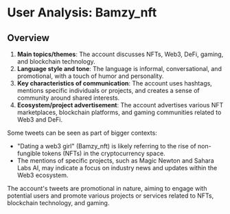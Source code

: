 # User Analysis: Bamzy_nft

## Overview

1. **Main topics/themes**: The account discusses NFTs, Web3, DeFi, gaming, and blockchain technology.
2. **Language style and tone**: The language is informal, conversational, and promotional, with a touch of humor and personality.
3. **Key characteristics of communication**: The account uses hashtags, mentions specific individuals or projects, and creates a sense of community around shared interests.
4. **Ecosystem/project advertisement**: The account advertises various NFT marketplaces, blockchain platforms, and gaming communities related to Web3 and DeFi.

Some tweets can be seen as part of bigger contexts:

* "Dating a web3 girl" (Bamzy_nft) is likely referring to the rise of non-fungible tokens (NFTs) in the cryptocurrency space.
* The mentions of specific projects, such as Magic Newton and Sahara Labs AI, may indicate a focus on industry news and updates within the Web3 ecosystem.

The account's tweets are promotional in nature, aiming to engage with potential users and promote various projects or services related to NFTs, blockchain technology, and gaming.
